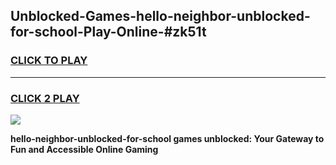 
## Unblocked-Games-hello-neighbor-unblocked-for-school-Play-Online-#zk51t
<h3>
<a href="https://premium.freeplayer.one?title=hello-neighbor-unblocked-for-school&ref=27F">CLICK TO PLAY</a></h3>
<hr>

<h3>
<a href="https://premium.freeplayer.one?title=hello-neighbor-unblocked-for-school&ref=27F">CLICK 2 PLAY</a>
  
</h3>

<a href="https://premium.freeplayer.one?title=hello-neighbor-unblocked-for-school&ref=27F"><img src="https://clearcache.store/games.png"></a>


**hello-neighbor-unblocked-for-school games unblocked: Your Gateway to Fun and Accessible Online Gaming**
